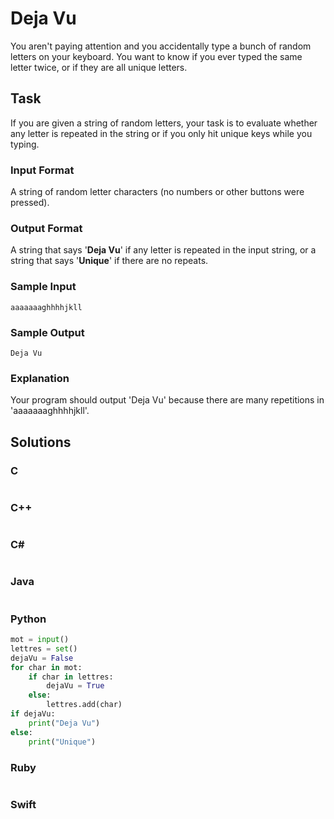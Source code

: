 # Deja Vu
You aren't paying attention and you accidentally type a bunch of random letters on your keyboard. You want to know if you ever typed the same letter twice, or if they are all unique letters.
## Task
If you are given a string of random letters, your task is to evaluate whether any letter is repeated in the string or if you only hit unique keys while you typing.
### Input Format
A string of random letter characters (no numbers or other buttons were pressed).
### Output Format
A string that says '**Deja Vu**' if any letter is repeated in the input string, or a string that says '**Unique**' if there are no repeats.
### Sample Input
```
aaaaaaaghhhhjkll
```
### Sample Output
```
Deja Vu
```
### Explanation
Your program should output 'Deja Vu' because there are many repetitions in 'aaaaaaaghhhhjkll'.
## Solutions
### C
```c
```
### C++
```cpp
```
### C#
```cs
```
### Java
```java
```
### Python
```python
mot = input()
lettres = set()
dejaVu = False
for char in mot:
    if char in lettres:
        dejaVu = True
    else:
        lettres.add(char)
if dejaVu:
    print("Deja Vu")
else:
    print("Unique")
```
### Ruby
```ruby
```
### Swift
```swift
```